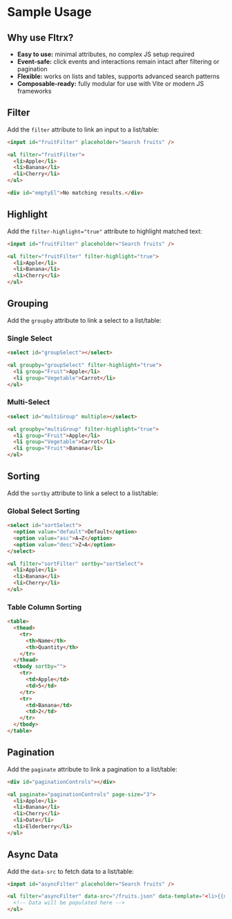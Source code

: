 # Sample Usage

## Why use Fltrx?

- **Easy to use:** minimal attributes, no complex JS setup required
- **Event-safe:** click events and interactions remain intact after filtering or pagination
- **Flexible:** works on lists and tables, supports advanced search patterns
- **Composable-ready:** fully modular for use with Vite or modern JS frameworks

## Filter

Add the `filter` attribute to link an input to a list/table:

```html
<input id="fruitFilter" placeholder="Search fruits" />

<ul filter="fruitFilter">
  <li>Apple</li>
  <li>Banana</li>
  <li>Cherry</li>
</ul>

<div id="emptyEl">No matching results.</div>
```

## Highlight

Add the `filter-highlight="true"` attribute to highlight matched text:

```html
<input id="fruitFilter" placeholder="Search fruits" />

<ul filter="fruitFilter" filter-highlight="true">
  <li>Apple</li>
  <li>Banana</li>
  <li>Cherry</li>
</ul>
```

## Grouping

Add the `groupby` attribute to link a select to a list/table:

### Single Select

```html
<select id="groupSelect"></select>

<ul groupby="groupSelect" filter-highlight="true">
  <li group="Fruit">Apple</li>
  <li group="Vegetable">Carrot</li>
</ul>
```

### Multi-Select

```html
<select id="multiGroup" multiple></select>

<ul groupby="multiGroup" filter-highlight="true">
  <li group="Fruit">Apple</li>
  <li group="Vegetable">Carrot</li>
  <li group="Fruit">Banana</li>
</ul>
```

## Sorting

Add the `sortby` attribute to link a select to a list/table:

### Global Select Sorting

```html
<select id="sortSelect">
  <option value="default">Default</option>
  <option value="asc">A→Z</option>
  <option value="desc">Z→A</option>
</select>

<ul filter="sortFilter" sortby="sortSelect">
  <li>Apple</li>
  <li>Banana</li>
  <li>Cherry</li>
</ul>
```

### Table Column Sorting

```html
<table>
  <thead>
    <tr>
      <th>Name</th>
      <th>Quantity</th>
    </tr>
  </thead>
  <tbody sortby="">
    <tr>
      <td>Apple</td>
      <td>5</td>
    </tr>
    <tr>
      <td>Banana</td>
      <td>2</td>
    </tr>
  </tbody>
</table>
```

## Pagination

Add the `paginate` attribute to link a pagination to a list/table:

```html
<div id="paginationControls"></div>

<ul paginate="paginationControls" page-size="3">
  <li>Apple</li>
  <li>Banana</li>
  <li>Cherry</li>
  <li>Date</li>
  <li>Elderberry</li>
</ul>
```

## Async Data

Add the `data-src` to fetch data to a list/table:

```html
<input id="asyncFilter" placeholder="Search fruits" />

<ul filter="asyncFilter" data-src="/fruits.json" data-template="<li>{{name}}</li>">
  <!-- Data will be populated here -->
</ul>
```
